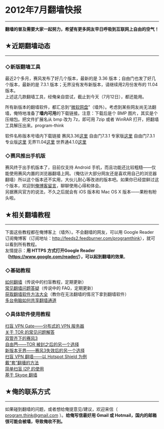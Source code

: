 # 2012年7月翻墙快报 

-----

 **翻墙的普及需要大家一起努力，希望有更多网友早日呼吸到互联网上自由的空气！** 
   
   
 ## ★近期翻墙动态
-------

  
 ### ◇新版翻墙工具

  
 最近2个多月，赛风发布了好几个版本，最新的是 3.36 版本；自由门也发了好几个版本，最新的是 7.3.1 版本；无界没有发布新版本，请继续用2月份发布的 11.04 版本。  
 上述这几款翻墙工具，经俺亲自尝试，截止到今天（7月12日），都还能用。  
   
 所有新版本的翻墙软件，都汇总到“[微软网盘](https://onedrive.live.com/?id=F5B0090663FEEADA!730)”（墙外）。考虑到某些网友尚无法翻墙，俺特地准备了**墙内可用**的下载链接。注意：下载后是个 BMP 图片，其实是个压缩包。把文件扩展名从 bmp 改为 7z，即可用 7zip 或者 WinRAR 打开，把翻墙工具解压出来。program-think  
   
 软件名称版本号墙内下载链接 赛风3.36[这里](http://blob-s-docs.googlegroups.com/docs/OgAAAKet7EmJbNazqeTMYM5qS5oLI2-noDOUPWxE5FqhaXWPVoKhsZAqTxgDE7syhGqmvEnYIoJosiLR1FPoy-8LEbIA15jOjMkP7BmrCjPRsIjuz9h7JYA7DIFe) 自由门7.3.1 专家版[这里](http://blob-s-docs.googlegroups.com/docs/OgAAABVamcxuN190Mpr_ZQVutXDZ9szBQ8dQtjvKBuScElHITA60pUwlSoEI9bIT9Jm2D3ilmq2aLFBMWxAl2QeOnRoA15jOjE8PZfBQZpo6_il-x57D8bu7ulWH) 自由门7.3.1 专业版[这里](http://blob-s-docs.googlegroups.com/docs/OgAAAAQUBSeS-I37uubsH___g6tEbXwgzq2FE4nvJpf1tzdAXFy5lEMpaXmgytnRZPWjO9eo5z6hvd_PUfXzbklD8MQA15jOjBKn4oe7yiZPonGef4-p2XnV89rc) 无界11.04[这里](http://blob-s-docs.googlegroups.com/docs/OgAAAKG7NzkSVnQ29CZa02vNFMAzWL_WQAQyCqukg0Me9aiT0-JHCh8cSMzJlX5YFT4X0iLn06SAlJZECJw1QNvXl7kA15jOjDnrY5gZpp7GW_VFBPtZy1mulTAV) 世界通4.1.0[这里](http://img610.ph.126.net/jimNYb8Ngf6SHxl1RIHlsA==/1949777163676558355.bmp)   
 ### ◇赛风推出手机版

  
 赛风终于出手机版本了，目前仅支持 Android 手机，而且功能还比较粗糙——仅能使用赛风内置的浏览器翻墙上网。（俺估计大部分网友还是喜欢用自己的浏览器翻墙）所以这个版本还不实用，大伙儿耐心等改进的版本吧。如果你已经尝鲜过这个版本，欢迎到[俺博客留言](https://program-think.blogspot.com/2012/07/gfw-news.html)，聊聊使用心得和体会。  
 另据赛风官方的说法，不久之后就会有 iOS 版本和 Mac OS X 版本——果粉有盼头啦。  
   
   
 ## ★相关翻墙教程
-------

  
 下面这些教程都在俺博客上（墙外）。不会翻墙的网友，可以用 Google Reader 订阅俺博客（订阅地址：<http://feeds2.feedburner.com/programthink>），就可以看到所有教程。  
 友情提示：**用 HTTPS 方式打开Google Reader（<https://www.google.com/reader/>），可以起到翻墙的效果**。  
   
 ### ◇基础教程

  
 [如何翻墙](https://program-think.blogspot.com/2009/05/how-to-break-through-gfw.html)（传说中的扫盲教程，定期更新）  
 [常见翻墙问题答疑](https://program-think.blogspot.com/2011/09/gfw-faq.html)（传说中的 FAQ，定期更新）  
 [获取翻墙软件方法大全](https://program-think.blogspot.com/2011/03/how-to-get-gfw-tools.html)（教你在无法翻墙的情况下拿到翻墙软件）  
 [多台电脑如何共享翻墙通道](https://program-think.blogspot.com/2013/01/cross-host-use-gfw-tool.html)  
   
 ### ◇具体软件使用教程

  
 [扫盲 VPN Gate——分布式的 VPN 服务器](https://program-think.blogspot.com/2013/04/gfw-vpngate.html)  
 [关于 TOR 的常见问题解答](https://program-think.blogspot.com/2013/11/tor-faq.html)  
 [双管齐下的赛风3](https://program-think.blogspot.com/2011/10/gfw-psiphon.html)  
 [自由菛——TOR 被封之后的另一个选择](https://program-think.blogspot.com/2010/03/choose-free-gate.html)  
 [新版本无界——赛风3失效后的另一个选择](https://program-think.blogspot.com/2011/12/gfw-wujie.html)  
 [扫盲 VPN 翻墙——以 Hotspot Shield 为例](https://program-think.blogspot.com/2011/09/gfw-vpn-hotspot-shield.html)  
 [戴“套”翻墻的方法](https://program-think.blogspot.com/2009/09/break-through-gfw-with-tor.html)  
 [简单扫盲 I2P 的使用](https://program-think.blogspot.com/2012/06/gfw-i2p.html)  
 [基于 Skype 翻墙](https://program-think.blogspot.com/2011/05/through-gfw-with-skype.html)  
   
   
 ## ★俺的联系方式
-------

  
 如果碰到翻墙的问题，或者想给俺提意见/建议，欢迎来信（ program.think@gmail.com ）。**给俺写信最好用 Gmail 或 Hotmail，国内的邮箱很可能会被墙，导致俺收不到。**